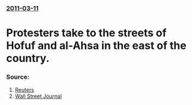 ### [2011-03-11](/news/2011/03/11/index.md)

# Protesters take to the streets of Hofuf and al-Ahsa in the east of the country. 




### Source:

1. [Reuters](http://af.reuters.com/article/energyOilNews/idAFLDE72A02Z20110311)
2. [Wall Street Journal](http://online.wsj.com/article/SB10001424052748703597804576194153264855440.html)
